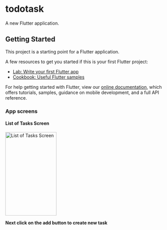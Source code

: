 # todotask

A new Flutter application.

## Getting Started

This project is a starting point for a Flutter application.

A few resources to get you started if this is your first Flutter project:

- [Lab: Write your first Flutter app](https://flutter.dev/docs/get-started/codelab)
- [Cookbook: Useful Flutter samples](https://flutter.dev/docs/cookbook)

For help getting started with Flutter, view our
[online documentation](https://flutter.dev/docs), which offers tutorials,
samples, guidance on mobile development, and a full API reference.

### App screens

#### List of Tasks Screen
<img src="appscreenshots/listoftaskScreen.jpeg" alt="List of Tasks Screen" width="160" height="260">

 **Next click on the add button to create new task**
